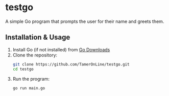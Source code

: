 # testgo

A simple Go program that prompts the user for their name and greets them.

## Installation & Usage

1. Install Go (if not installed) from [Go Downloads](https://go.dev/dl/)
2. Clone the repository:
   ```sh
   git clone https://github.com/TamerOnLine/testgo.git
   cd testgo
   ```
3. Run the program:
   ```sh
   go run main.go
   ```
